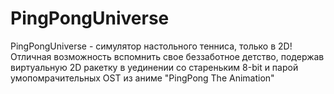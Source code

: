 # PingPongUniverse
 PingPongUniverse - симулятор настольного тенниса, только в 2D! Отличная возможность вспомнить свое беззаботное детство,  подержав виртуальную 2D ракетку в уединении со стареньким 8-bit и парой умопомрачительных OST из аниме "PingPong The Animation" 
